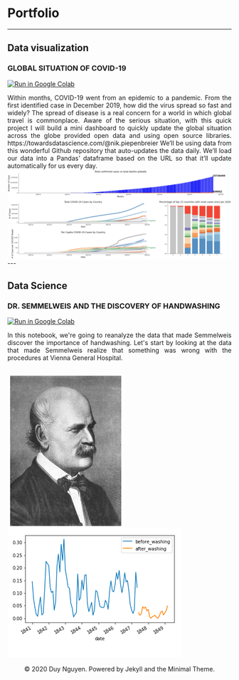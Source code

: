 # Portfolio
---
## Data visualization

### GLOBAL SITUATION OF COVID-19
[![Run in Google Colab](https://img.shields.io/badge/Colab-Run_in_Google_Colab-blue?logo=Google&logoColor=FDBA18)](https://colab.research.google.com/github/duy7590/Covid-19-Status-Visualization/blob/master/Visualizing_COVID_19_Data.ipynb)


<div style="text-align: justify">Within months, COVID-19 went from an epidemic to a pandemic. From the first identified case in December 2019, how did the virus spread so fast and widely? The spread of disease is a real concern for a world in which global travel is commonplace.
Aware of the serious situation, with this quick project I will build a mini dashboard to quickly update the global situation across the globe provided open data and using open source libraries.
https://towardsdatascience.com/@nik.piepenbreier We’ll be using data from this wonderful Github repository that auto-updates the data daily. We’ll load our data into a Pandas’ dataframe based on the URL so that it’ll update automatically for us every day.</div>

<img src="images/covid19_visual.png" align="center"/>
---





## Data Science

### DR. SEMMELWEIS AND THE DISCOVERY OF HANDWASHING
[![Run in Google Colab](https://img.shields.io/badge/Colab-Run_in_Google_Colab-blue?logo=Google&logoColor=FDBA18)](https://colab.research.google.com/drive/1zfnFEcGlq7zeNKT76TwMDrDIcwNQ69S_#scrollTo=wvnK9JanM5tE)


<div style="text-align: justify">In this notebook, we're going to reanalyze the data that made Semmelweis discover the importance of handwashing. Let's start by looking at the data that made Semmelweis realize that something was wrong with the procedures at Vienna General Hospital.</div>

<img src="images/Semmelweis.png" align="center"/><img src="images/handwashing.png" align="center"/>
---
<center>© 2020 Duy Nguyen. Powered by Jekyll and the Minimal Theme.</center>




